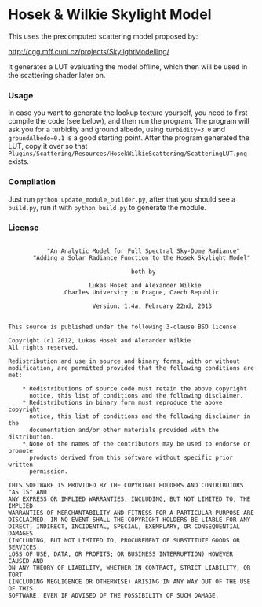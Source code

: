 
# Hosek & Wilkie Skylight Model

This uses the precomputed scattering model proposed by:

<a href="http://cgg.mff.cuni.cz/projects/SkylightModelling/">http://cgg.mff.cuni.cz/projects/SkylightModelling/</a>

It generates a LUT evaluating the model offline, which then
will be used in the scattering shader later on.

### Usage

In case you want to generate the lookup texture yourself, you need to first
compile the code (see below), and then run the program.
The program will ask you for a turbidity and ground albedo, using
`turbidity=3.0` and `groundAlbedo=0.1` is a good starting point.
After the program generated the LUT, copy it over so that
`Plugins/Scattering/Resources/HosekWilkieScattering/ScatteringLUT.png` exists.

### Compilation

Just run `python update_module_builder.py`, after that you should see a `build.py`,
run it with `python build.py` to generate the module.


### License

```

           "An Analytic Model for Full Spectral Sky-Dome Radiance"
       "Adding a Solar Radiance Function to the Hosek Skylight Model"

                                   both by 

                       Lukas Hosek and Alexander Wilkie
                Charles University in Prague, Czech Republic

                        Version: 1.4a, February 22nd, 2013


This source is published under the following 3-clause BSD license.

Copyright (c) 2012, Lukas Hosek and Alexander Wilkie
All rights reserved.

Redistribution and use in source and binary forms, with or without
modification, are permitted provided that the following conditions are met:

    * Redistributions of source code must retain the above copyright
      notice, this list of conditions and the following disclaimer.
    * Redistributions in binary form must reproduce the above copyright
      notice, this list of conditions and the following disclaimer in the
      documentation and/or other materials provided with the distribution.
    * None of the names of the contributors may be used to endorse or promote
      products derived from this software without specific prior written
      permission.

THIS SOFTWARE IS PROVIDED BY THE COPYRIGHT HOLDERS AND CONTRIBUTORS "AS IS" AND
ANY EXPRESS OR IMPLIED WARRANTIES, INCLUDING, BUT NOT LIMITED TO, THE IMPLIED
WARRANTIES OF MERCHANTABILITY AND FITNESS FOR A PARTICULAR PURPOSE ARE
DISCLAIMED. IN NO EVENT SHALL THE COPYRIGHT HOLDERS BE LIABLE FOR ANY
DIRECT, INDIRECT, INCIDENTAL, SPECIAL, EXEMPLARY, OR CONSEQUENTIAL DAMAGES
(INCLUDING, BUT NOT LIMITED TO, PROCUREMENT OF SUBSTITUTE GOODS OR SERVICES;
LOSS OF USE, DATA, OR PROFITS; OR BUSINESS INTERRUPTION) HOWEVER CAUSED AND
ON ANY THEORY OF LIABILITY, WHETHER IN CONTRACT, STRICT LIABILITY, OR TORT
(INCLUDING NEGLIGENCE OR OTHERWISE) ARISING IN ANY WAY OUT OF THE USE OF THIS
SOFTWARE, EVEN IF ADVISED OF THE POSSIBILITY OF SUCH DAMAGE.

```

